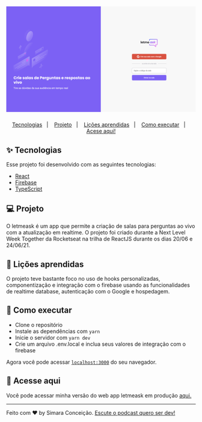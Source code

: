 <h1 align="center">
  <img alt="letmeask" title="letmeask" src=".github/capa.png" width="600"/>
</h1>

<p align="center">
  <a href="#-tecnologias">Tecnologias</a>&nbsp;&nbsp;&nbsp;|&nbsp;&nbsp;&nbsp;
  <a href="#-projeto">Projeto</a>&nbsp;&nbsp;&nbsp;|&nbsp;&nbsp;&nbsp;
  <a href="#-layout">Lições aprendidas</a>&nbsp;&nbsp;&nbsp;|&nbsp;&nbsp;&nbsp;
  <a href="#-como-executar">Como executar</a>&nbsp;&nbsp;&nbsp;|&nbsp;&nbsp;&nbsp;
  <a href="#-licença">Acese aqui!</a>
</p>

## ✨ Tecnologias

Esse projeto foi desenvolvido com as seguintes tecnologias:

- [React](https://reactjs.org)
- [Firebase](https://firebase.google.com/)
- [TypeScript](https://www.typescriptlang.org/)

## 💻 Projeto

O letmeask é um app que permite a criação de salas para perguntas ao vivo com a atualização em realtime.
O projeto foi criado durante a Next Level Week Together da Rocketseat na trilha de ReactJS durante os dias 20/06 e 24/06/21. 

## 🔖 Lições aprendidas

O projeto teve bastante foco no uso de hooks personalizadas, componentização e integração com o firebase usando as funcionalidades de realtime database, autenticação com o Google e hospedagem.


## 🚀 Como executar

- Clone o repositório
- Instale as dependências com `yarn`
- Inicie o servidor com `yarn dev`
- Crie um arquivo .env.local e inclua seus valores de integração com o firebase

Agora você pode acessar [`localhost:3000`](http://localhost:3000) do seu navegador.

## 📄 Acesse aqui

Você pode acessar minha versão do web app letmeask em produção [aqui.](https://letmeask-b3788.web.app/)

---

Feito com ♥ by Simara Conceição. [Escute o podcast quero ser dev!](https://open.spotify.com/show/59vCz4TY6tPHXW26qJknh3)
